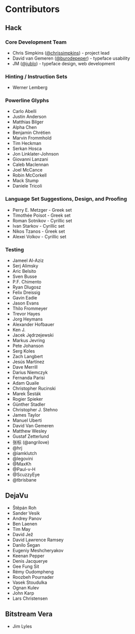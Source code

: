 # Contributors

## Hack

### Core Development Team

- Chris Simpkins ([@chrissimpkins](https://github.com/chrissimpkins)) - project lead
- David van Gemeren ([@burodepeper](https://github.com/burodepeper)) - typeface usability
- JM ([@jublo](https://github.com/jublo)) - typeface design, web development

### Hinting / Instruction Sets
- Werner Lemberg

### Powerline Glyphs
- Carlo Abelli
- Justin Anderson
- Matthias Bilger
- Alpha Chen
- Benjamin Chrétien
- Marvin Frommhold
- Tim Heckman
- Serkan Hosca
- Jon Linklater-Johnson
- Giovanni Lanzani
- Caleb Maclennan
- Joel McCance
- Robin McCorkell
- Mack Stump
- Daniele Tricoli

### Language Set Suggestions, Design, and Proofing
- Perry E. Metzger - Greek set
- Timothée Poisot - Greek set
- Roman Sotnikov - Cyrillic set
- Ivan Starkov - Cyrillic set
- Nikos Tzanos - Greek set
- Alexei Volkov - Cyrillic set

### Testing
- Jameel Al-Aziz
- Serj Alimsky
- Aric Belsito
- Sven Busse
- P.F. Chimento
- Ryan Dlugosz
- Felix Dreissig
- Gavin Eadie
- Jason Evans
- Thilo Frommeyer
- Trevor Hayes
- Jorg Heymans
- Alexander Hofbauer
- Ken J.
- Jacek Jędrzejewski
- Markus Jevring
- Pete Johanson
- Serg Koles
- Zach Langbert
- Jesús Martínez
- Dave Merrill
- Darius Niemczyk
- Fernanda Parisi
- Adam Quaile
- Christopher Rucinski
- Marek Šesták
- Rogier Spieker
- Günther Stadler
- Christopher J. Stehno
- James Taylor
- Manuel Uberti
- David Van Gemeren
- Matthew Wesley
- Gustaf Zetterlund
- 张标 (@angrilove)
- @hrj
- @iamklutch
- @legovini
- @MaxKh
- @Paul-v-H
- @ScuzzyEye
- @tbrisbane

## DejaVu

- Štěpán Roh
- Sander Vesik
- Andrey Panov
- Ben Laenen
- Tim May
- David Jež
- David Lawrence Ramsey
- Danilo Šegan
- Eugeniy Meshcheryakov
- Keenan Pepper
- Denis Jacquerye
- Gee Fung Sit
- Rémy Oudompheng
- Roozbeh Pournader
- Vasek Stoudulka
- Ognan Kulev
- John Karp
- Lars Christensen

## Bitstream Vera

- Jim Lyles
